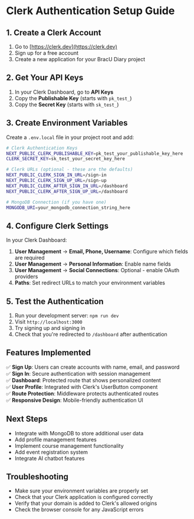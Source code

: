 # Clerk Authentication Setup Guide

## 1. Create a Clerk Account

1. Go to [https://clerk.dev](https://clerk.dev)
2. Sign up for a free account
3. Create a new application for your BracU Diary project

## 2. Get Your API Keys

1. In your Clerk Dashboard, go to **API Keys**
2. Copy the **Publishable Key** (starts with `pk_test_`)
3. Copy the **Secret Key** (starts with `sk_test_`)

## 3. Create Environment Variables

Create a `.env.local` file in your project root and add:

```bash
# Clerk Authentication Keys
NEXT_PUBLIC_CLERK_PUBLISHABLE_KEY=pk_test_your_publishable_key_here
CLERK_SECRET_KEY=sk_test_your_secret_key_here

# Clerk URLs (optional - these are the defaults)
NEXT_PUBLIC_CLERK_SIGN_IN_URL=/sign-in
NEXT_PUBLIC_CLERK_SIGN_UP_URL=/sign-up
NEXT_PUBLIC_CLERK_AFTER_SIGN_IN_URL=/dashboard
NEXT_PUBLIC_CLERK_AFTER_SIGN_UP_URL=/dashboard

# MongoDB Connection (if you have one)
MONGODB_URI=your_mongodb_connection_string_here
```

## 4. Configure Clerk Settings

In your Clerk Dashboard:

1. **User Management** → **Email, Phone, Username**: Configure which fields are required
2. **User Management** → **Personal Information**: Enable name fields
3. **User Management** → **Social Connections**: Optional - enable OAuth providers
4. **Paths**: Set redirect URLs to match your environment variables

## 5. Test the Authentication

1. Run your development server: `npm run dev`
2. Visit `http://localhost:3000`
3. Try signing up and signing in
4. Check that you're redirected to `/dashboard` after authentication

## Features Implemented

✅ **Sign Up**: Users can create accounts with name, email, and password  
✅ **Sign In**: Secure authentication with session management  
✅ **Dashboard**: Protected route that shows personalized content  
✅ **User Profile**: Integrated with Clerk's UserButton component  
✅ **Route Protection**: Middleware protects authenticated routes  
✅ **Responsive Design**: Mobile-friendly authentication UI  

## Next Steps

- Integrate with MongoDB to store additional user data
- Add profile management features
- Implement course management functionality
- Add event registration system
- Integrate AI chatbot features

## Troubleshooting

- Make sure your environment variables are properly set
- Check that your Clerk application is configured correctly
- Verify that your domain is added to Clerk's allowed origins
- Check the browser console for any JavaScript errors 